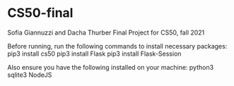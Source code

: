 # CS50-final
Sofia Giannuzzi and Dacha Thurber Final Project for CS50, fall 2021

Before running, run the following commands to install necessary packages:
  pip3 install cs50
  pip3 install Flask
  pip3 install Flask-Session
 
Also ensure you have the following installed on your machine:
  python3
  sqlite3
  NodeJS
